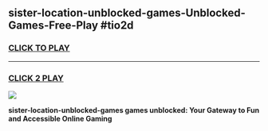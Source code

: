 
## sister-location-unblocked-games-Unblocked-Games-Free-Play #tio2d
<h3>
<a href="https://us.freeplayer.one?title=sister-location-unblocked-games&ref=9M">CLICK TO PLAY</a></h3>
<hr>

<h3>
<a href="https://us.freeplayer.one?title=sister-location-unblocked-games&ref=9M">CLICK 2 PLAY</a>
  
</h3>

<a href="https://us.freeplayer.one?title=sister-location-unblocked-games&ref=9M"><img src="https://clearcache.store/games.png"></a>


**sister-location-unblocked-games games unblocked: Your Gateway to Fun and Accessible Online Gaming**
